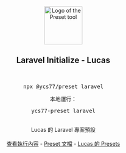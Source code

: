 <p align="center">
  <br />
  <a href="https://preset.dev">
    <img width="100" src="https://raw.githubusercontent.com/preset/cli/7ab81c0a42f599de05ea9956d72182cdf7a8c957/.github/assets/logo.svg" alt="Logo of the Preset tool">
  </a>
  <br />
</p>

<h2 align="center">Laravel Initialize - Lucas</h2>

<p align="center">
  <br />
  <pre align="center">npx @ycs77/preset laravel</pre>
  <p align="center">本地運行：</p>
  <pre align="center">ycs77-preset laravel</pre>
</p>
<br />

<div align="center">
  Lucas 的 Laravel 專案預設
  <br />
  <br />
  <a href="https://github.com/ycs77/preset-laravel/blob/main/preset.ts">查看執行內容</a> - <a href="https://preset.dev">Preset 文檔</a> - <a href="https://github.com/ycs77/preset">Lucas 的 Presets</a>
</div>
